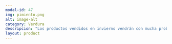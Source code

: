 ```yaml
---
modal-id: 47
img: pimiento.png
alt: image-alt
category: Verdura
descripcion: "Los productos vendidos en invierno vendrán con mucha probabilidad de invernaderos climatizados. El pimiento es uno de los productos que se exportan más a la Union Europea."
layout: product
---
```

